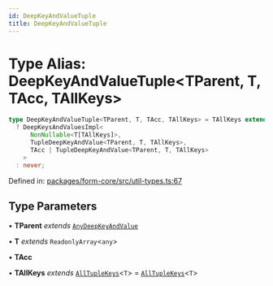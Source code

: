 ```yaml
---
id: DeepKeyAndValueTuple
title: DeepKeyAndValueTuple
---
```


<!-- DO NOT EDIT: this page is autogenerated from the type comments -->

# Type Alias: DeepKeyAndValueTuple\<TParent, T, TAcc, TAllKeys\>

```ts
type DeepKeyAndValueTuple<TParent, T, TAcc, TAllKeys> = TAllKeys extends any
  ? DeepKeysAndValuesImpl<
      NonNullable<T[TAllKeys]>,
      TupleDeepKeyAndValue<TParent, T, TAllKeys>,
      TAcc | TupleDeepKeyAndValue<TParent, T, TAllKeys>
    >
  : never;
```

Defined in: [packages/form-core/src/util-types.ts:67](https://github.com/TanStack/form/blob/main/packages/form-core/src/util-types.ts#L67)

## Type Parameters

• **TParent** _extends_ [`AnyDeepKeyAndValue`](../../interfaces/anydeepkeyandvalue.md)

• **T** _extends_ `ReadonlyArray`\<`any`\>

• **TAcc**

• **TAllKeys** _extends_ [`AllTupleKeys`](../alltuplekeys.md)\<`T`\> = [`AllTupleKeys`](../alltuplekeys.md)\<`T`\>
